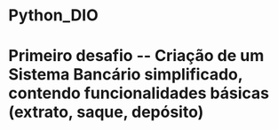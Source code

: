 # Python_DIO
# Primeiro desafio -- Criação de um Sistema Bancário simplificado, contendo funcionalidades básicas (extrato, saque, depósito)
